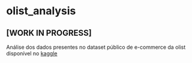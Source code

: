 # olist_analysis

## [WORK IN PROGRESS]

Análise dos dados presentes no dataset público de e-commerce da olist disponível no [kaggle](https://www.kaggle.com/datasets/olistbr/brazilian-ecommerce)
